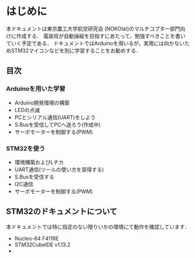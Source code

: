# はじめに
本ドキュメントは東京農工大学航空研究会 (NOKOlat)のマルチコプター部門向けに作成する．
電装班が自動操縦を目指すにあたって，勉強すべきことを書いていく予定である．
ドキュメントではArduinoを用いるが，実用には向かないためSTM32マイコンなどを別に学習することをお勧めする．

## 目次
### Arduinoを用いた学習
- Arduino開発環境の構築
- LEDの点滅
- PCとシリアル通信(UART)をしよう
- S.Busを受信してPCへ送ろう(作成中)
- サーボモーターを制御する(PWM)

### STM32を使う
- 環境構築およびLチカ
- UART通信(ツールの使い方を習得する)
- S.Busを受信する
- I2C通信
- サーボモーターを制御する(PWM)

## STM32のドキュメントについて
本ドキュメントでは特に指定のない限りいかの環境にて動作を確認しています．
- Nucleo-64 F411RE
- STM32CubeIDE v1.13.2
- 